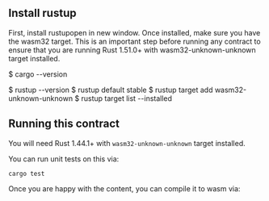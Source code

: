 ## Install rustup
First, install rustupopen in new window. Once installed, make sure you have the wasm32 target. This is an important step before running any contract to ensure that you are running Rust 1.51.0+ with wasm32-unknown-unknown target installed.


$ cargo --version

$ rustup --version
$ rustup default stable
$ rustup target add wasm32-unknown-unknown
$ rustup target list --installed

## Running this contract

You will need Rust 1.44.1+ with `wasm32-unknown-unknown` target installed.

You can run unit tests on this via: 

`cargo test`

Once you are happy with the content, you can compile it to wasm via:




